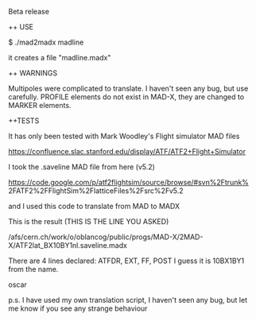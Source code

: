 Beta release

++ USE

$ ./mad2madx madline

it creates a file "madline.madx"

++ WARNINGS

Multipoles were complicated to translate. I haven't seen any bug, but use carefully.
PROFILE elements do not exist in MAD-X, they are changed to MARKER elements.

++TESTS

It has only been tested with Mark Woodley's Flight simulator MAD files

https://confluence.slac.stanford.edu/display/ATF/ATF2+Flight+Simulator

I took the .saveline MAD file from here (v5.2)

https://code.google.com/p/atf2flightsim/source/browse/#svn%2Ftrunk%
2FATF2%2FFlightSim%2FlatticeFiles%2Fsrc%2Fv5.2

and I used this code to translate from MAD to MADX

This is the result (THIS IS THE LINE YOU ASKED)

/afs/cern.ch/work/o/oblancog/public/progs/MAD-X/2MAD-X/ATF2lat_BX10BY1nl.saveline.madx

There are 4 lines declared: ATFDR, EXT, FF, POST
I guess it is 10BX1BY1 from the name.

oscar

p.s. I have used my own translation script, I haven't
seen any bug, but let me know if you see any strange behaviour
